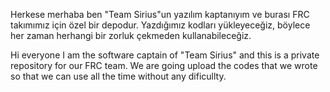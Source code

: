 Herkese merhaba ben "Team Sirius"un yazılım kaptanıyım ve burası FRC takımımız için özel bir depodur. Yazdığımız kodları yükleyeceğiz, böylece her zaman herhangi bir zorluk çekmeden kullanabileceğiz.

Hi everyone I am the software captain of "Team Sirius" and  this is a private repository for our FRC team. We are going upload the codes that we wrote so that we can use all the time without any dificullty.
